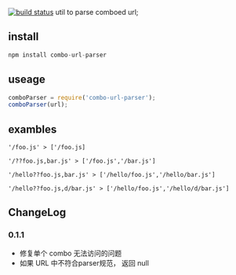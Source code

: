 [![build status](https://secure.travis-ci.org/maxbbn/combo-url-parser.png)](http://travis-ci.org/maxbbn/combo-url-parser)
util to parse comboed url;

## install
````javascript
npm install combo-url-parser
````

## useage
````javascript
comboParser = require('combo-url-parser');
comboParser(url);
````
## exambles
````
'/foo.js' > ['/foo.js]

'/??foo.js,bar.js' > ['/foo.js','/bar.js']

'/hello??foo.js,bar.js' > ['/hello/foo.js','/hello/bar.js']

'/hello??foo.js,d/bar.js' > ['/hello/foo.js','/hello/d/bar.js']
````

## ChangeLog

### 0.1.1

- 修复单个 combo 无法访问的问题
- 如果 URL 中不符合parser规范， 返回 null